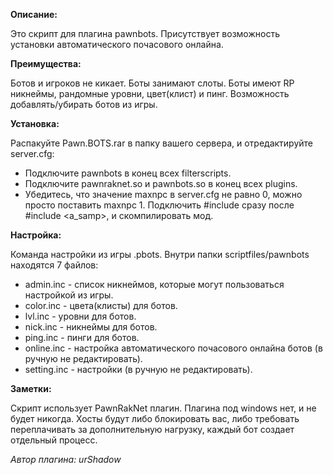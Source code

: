 **Описание:**


Это скрипт для плагина pawnbots.
Присутствует возможность установки автоматического почасового онлайна.


**Преимущества:**

Ботов и игроков не кикает.
Боты занимают слоты.
Боты имеют RP никнеймы, рандомные уровни, цвет(клист) и пинг.
Возможность добавлять/убирать ботов из игры.


**Установка:**


Распакуйте Pawn.BOTS.rar в папку вашего сервера, и отредактируйте server.cfg:
- Подключите pawnbots в конец всех filterscripts.
- Подключите pawnraknet.so и pawnbots.so в конец всех plugins.
- Убедитесь, что значение maxnpc в server.cfg не равно 0, можно просто поставить maxnpc 1.
Подключить #include <pawnbots> сразу после #include <a_samp>, и скомпилировать мод.


**Настройка:**


Команда настройки из игры .pbots.
Внутри папки scriptfiles/pawnbots находятся 7 файлов:
- admin.inc - список никнеймов, которые могут пользоваться настройкой из игры.
- color.inc - цвета(клисты) для ботов.
- lvl.inc - уровни для ботов.
- nick.inc - никнеймы для ботов.
- ping.inc - пинги для ботов.
- online.inc - настройка автоматического почасового онлайна ботов (в ручную не редактировать).
- setting.inc - настройки (в ручную не редактировать).


**Заметки:**


Скрипт использует PawnRakNet плагин.
Плагина под windows нет, и не будет никогда.
Хосты будут либо блокировать вас, либо требовать переплачивать за дополнительную нагрузку, каждый бот создает отдельный процесс.


*Автор плагина: urShadow*
